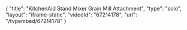 {
    "title": "KitchenAid Stand Mixer Grain Mill Attachment",
    "type": "solo",
    "layout": "iframe-static",
    "videoId": "67214178",
    "url": "\/tvpembed\/67214178"
}